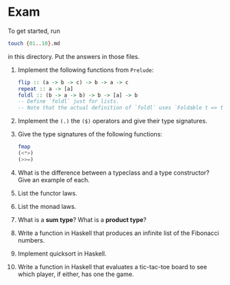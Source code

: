 # Exam

To get started, run

```bash
touch {01..10}.md
```

in this directory.
Put the answers in those files.

1. Implement the following functions from `Prelude`:

    ```hs
    flip :: (a -> b -> c) -> b -> a -> c
    repeat :: a -> [a]
    foldl :: (b -> a -> b) -> b -> [a] -> b
    -- Define `foldl` just for lists.
    -- Note that the actual definition of `foldl` uses `Foldable t => t a` instead of [a].
    ```
2. Implement the `(.)` the `($)` operators and give their type signatures.
3. Give the type signatures of the following functions:

    ```hs
    fmap
    (<*>)
    (>>=)
    ```
4. What is the difference between a typeclass and a type constructor? Give an example of each.
5. List the functor laws.
6. List the monad laws.
7. What is a **sum type**? What is a **product type**?
8. Write a function in Haskell that produces an infinite list of the Fibonacci numbers.
9. Implement quicksort in Haskell.
10. Write a function in Haskell that evaluates a tic-tac-toe board to see which player, if either, has one the game.